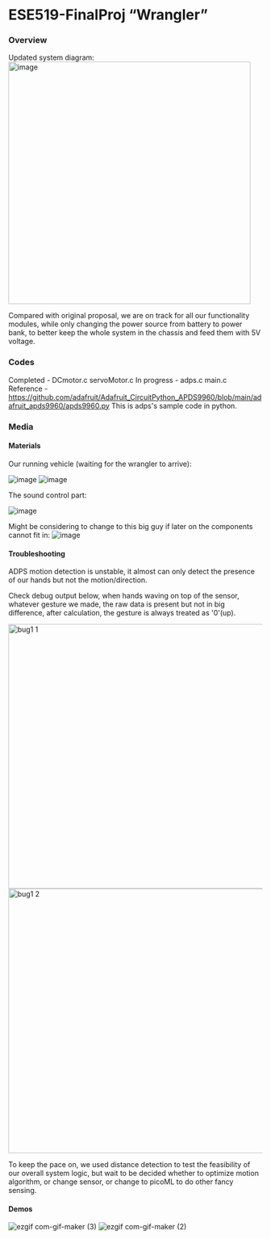 # ESE519-FinalProj    “Wrangler”

### Overview

Updated system diagram:
<img width="480" alt="image" src="https://user-images.githubusercontent.com/84453030/205515665-1b245126-50fc-484e-a4bd-42989eca7e51.png">

Compared with original proposal, we are on track for all our functionality modules, while only changing the power source from battery to power bank, to better keep the whole system in the chassis and feed them with 5V voltage.

### Codes

Completed - DCmotor.c  servoMotor.c
In progress - adps.c  main.c
Reference - https://github.com/adafruit/Adafruit_CircuitPython_APDS9960/blob/main/adafruit_apds9960/apds9960.py  This is adps's sample code in python.

### Media
#### Materials
Our running vehicle (waiting for the wrangler to arrive):

![image](https://user-images.githubusercontent.com/84453030/205521412-5d8a650b-679e-4b45-9259-452804a8be71.png)
![image](https://user-images.githubusercontent.com/84453030/205521429-af146eba-2d22-4e09-9292-457b8813650b.png)

The sound control part:

![image](https://user-images.githubusercontent.com/84453030/205521457-d6b03502-353c-45a2-b24c-7d6a1ee23b23.png)

Might be considering to change to this big guy if later on the components cannot fit in:
![image](https://user-images.githubusercontent.com/84453030/205521501-02a5629b-883b-4684-a2f9-7f3358335de6.png)


#### Troubleshooting
ADPS motion detection is unstable, it almost can only detect the presence of our hands but not the motion/direction. 

Check debug output below, when hands waving on top of the sensor, whatever gesture we made, the raw data is present but not in big difference, after calculation, the gesture is always treated as '0'(up).

<img width="524" alt="bug1 1" src="https://user-images.githubusercontent.com/84453030/205532401-33baf868-be4c-4dc0-b9ba-2ef550c36460.png">
<img width="524" alt="bug1 2" src="https://user-images.githubusercontent.com/84453030/205532409-d556929f-a6cf-4c06-a7e1-e7f32df8fe6f.png">


To keep the pace on, we used distance detection to test the feasibility of our overall system logic, but wait to be decided whether to optimize motion algorithm, or change sensor, or change to picoML to do other fancy sensing.



#### Demos
![ezgif com-gif-maker (3)](https://user-images.githubusercontent.com/84453030/205521702-16c4c48e-d226-4052-a851-7adf0c6983d1.gif)
![ezgif com-gif-maker (2)](https://user-images.githubusercontent.com/84453030/205521640-61b15722-bcd2-42e4-85cf-e9bf814d1851.gif)


 
